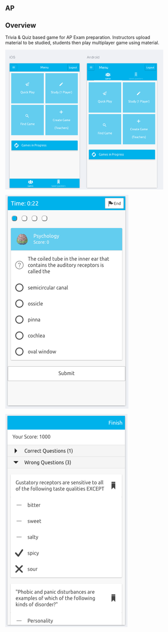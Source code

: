 AP 
---
## Overview
Trivia & Quiz based game for AP Exam preparation. Instructors upload material to be studied, students then play multiplayer game using material.


![MyImage](Screenshots/menu.png)


![MyImage](Screenshots/gameplay.png)


![MyImage](Screenshots/gameended.png)
